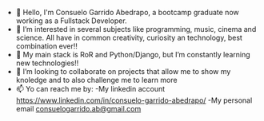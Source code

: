 - 👋 Hello, I'm Consuelo Garrido Abedrapo, a bootcamp graduate now working as a Fullstack Developer.
- 👀 I’m interested in several subjects like programming, music, cinema and science. All have in common creativity, curiosity an technology, best combination ever!!
- 🌱 My main stack is RoR and Python/Django, but I’m constantly learning new technologies!!
- 💞️ I’m looking to collaborate on projects that allow me to show my knoledge and to also challenge me to learn more
- 📫 Yo can reach me by:
      -My linkedin account https://www.linkedin.com/in/consuelo-garrido-abedrapo/
      -My personal email consuelogarrido.ab@gmail.com

<!---
cgarrido-a/cgarrido-a is a ✨ special ✨ repository because its `README.md` (this file) appears on your GitHub profile.
You can click the Preview link to take a look at your changes.
--->
